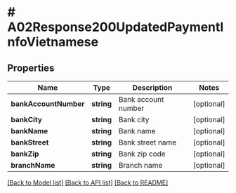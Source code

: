 # # A02Response200UpdatedPaymentInfoVietnamese

## Properties

Name | Type | Description | Notes
------------ | ------------- | ------------- | -------------
**bankAccountNumber** | **string** | Bank account number | [optional]
**bankCity** | **string** | Bank city | [optional]
**bankName** | **string** | Bank name | [optional]
**bankStreet** | **string** | Bank street name | [optional]
**bankZip** | **string** | Bank zip code | [optional]
**branchName** | **string** | Branch name | [optional]

[[Back to Model list]](../../README.md#models) [[Back to API list]](../../README.md#endpoints) [[Back to README]](../../README.md)
